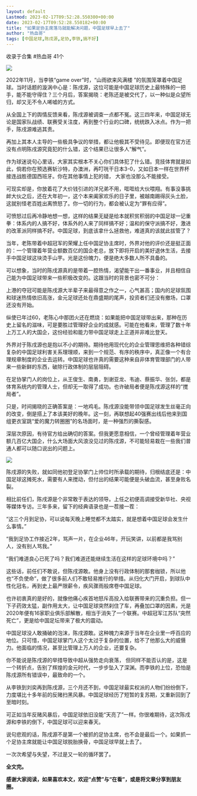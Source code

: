 ```yaml
---
layout: default
Lastmod: 2023-02-17T09:52:28.550300+00:00
date: 2023-02-17T09:52:28.550182+00:00
title: "如果足协主席落马就能解决问题，中国足球早上去了"
author: "热血哥"
tags: [中国足球,陈戌源,足协,李铁,搞不好]
---
```


收录于合集 #热血哥 41个

![](https://images.weserv.nl/?url=https%3A//mmbiz.qpic.cn/mmbiz_png/1URWjKAQYXKoQzNDEovicJibLkfCqbicXH7wywmIlm1bAsIqy4009iaWm9CqbXib8YzLXFeTbYAUl1Nib5VtzYb335Ug/640%3Fwx_fmt%3Dpng)

2022年11月，当李铁“game over”时，“山雨欲来风满楼 ”的氛围笼罩着中国足球。当时话题的漩涡中心是：陈戌源，这位可能是中国足球历史上最特殊的一把手，能不能守得住？三个月后，答案揭晓：老陈还是被交代了，以一种似是众望所归，却又无不令人唏嘘的方式。

从全国上下的舆情反馈来看，陈戌源被调查一点都不冤。这三四年来，中国足球无论是国家队战绩、联赛受关注度，再到整个行业的口碑，统统跌入冰点。作为一把手，陈戌源难逃其责。

再加上其本人主导的一些极具争议的举措，都让他极其不受待见。即便现在官方还没有点明陈戌源究竟犯的什么错，这个结果已让很多人“解气”。

作为球迷说句心里话，大家其实根本不关心你们具体犯了什么错。竞技体育就是如此，倘若你在预选赛斩沙特，办澳洲，再叮咣干日本3-0，又如日本一样在世界杯接连战胜德国西班牙。你在其他事情上犯的错， 大家也没那么不能接受。

可现实却是，你放着花了大价钱引进的洋兄弟不用，哐哐给大伙喂翔。有事没事挑衅大伙之后，还在大年初一，这个本来阖家欢乐的日子里，被越南踢得灰头土脸，这就别怪老百姓出离愤怒了。你一切的行为，都会被认定为“罪有应得”。  

可愤怒过后再冷静地想一想，这样的结果无疑是给本就积贫积弱的中国足球一记重拳：体系内的人搞不好，体系外的人来了同样搞不好；温和的保守派搞不好，激进的改革派同样搞不好。中国足球，到底该拿什么拯救他，难道真的该就此拔管了？

当年，老陈带着中超冠军的荣耀上任中国足协主席时，外界对他的评价还是挺正面的：一个管理着年营业额数百亿的国企老总，放下即将开启的美好退休生活，去接手中国足球这块烫手山芋。光是这份魄力，便是绝大多数人所不具备的。

可以想象，当时的陈戌源真的是带着一腔热情，渴望能干出一番事业，并且相信自己能为中国足球带来一些积极改变的。这跟当时的背景也密不可分：

上港的夺冠可能是陈戌源大半辈子来最得意之作之一，心气甚高；国内的足球氛围和球迷热情依旧高涨，金元足球还处在鼎盛期的尾声，投资者们还没有撤场，口罩还没有开始。

纵使已年过60，老陈心中那团火还在燃烧：如果能把中国足球带出来，那种在历史上留名的滋味，可是要胜过管理好企业的成就感。可能在他看来，管理了数十年上万工人的大国企，这份经验和能力带中国足球走上正道并非难比登天。

外界对于陈戌源也是抱以不小的期待。期待他用现代化的企业管理思维把各种错综复杂的中国足球利害关系理理顺，来到一个规范、有序的秩序中，真正像一个有合理规章制度的企业去运转。中国足球也许真的需要这种来自非体育管理部门的人带来一些新鲜的东西，破除行政体制的层层阻碍。

在足协掌门人的岗位上，从王俊生、南勇，到谢亚龙、韦迪、蔡振华、张剑，都是体育系统内的管理人士，但却无一取得了成功。也许破局者便是陈戌源这样的“搅局者”。

只是，时间揭晓的正确答案是：一地鸡毛。陈戌源没能带领中国足球发生丝毫正向的改变，倒是搭上了本该美好的晚年。这一刻，再联想起40强赛出线后他来到国组更衣室跳“爱的魔力转圈圈”的名场面时，是一种强烈的撕裂感。

深层次原因，有待官方给出确切的答案。但我更愿意相信，一个曾经管理着年营业额几百亿大国企，什么大场面大风浪没见过的陈戌源，不可能轻易栽在一些我们普通人都可以随口说出的问题上。

![](https://images.weserv.nl/?url=https%3A//mmbiz.qpic.cn/mmbiz_png/1URWjKAQYXKoQzNDEovicJibLkfCqbicXH7n8mEWcM6VFLNk66DBeR1e6UiaGdyAt0ltibaibxko9C3954glkpljV2eA/640%3Fwx_fmt%3Dpng)

陈戌源的失败，就如同他初登足协掌门上帅位时所承载的期待，归根结底还是：中国足球这摊死水，需要有人来搅动，但付出的结果可能便是头破血流，甚至身败名裂。

相比前任们，陈戌源是个非常敢于表达的领导。上任之初便高调接受新华社、央视等媒体专访。三年多来，留下的经典语录也是一茬接一茬：

“这三个月到足协，可以说每天晚上睡觉都不太踏实，就是想着中国足球会发生什么事情。”

“我到足协工作接近2年，骂声一片，在企业46年，开玩笑讲，以前都是我骂别人，没有别人骂我。”

“我们难道良心已死了吗？我们难道还能继续生活在这样的足球环境中吗？”

这些话，前任们不敢说，但陈戌源敢。他身上没有行政体制的那套枷锁，所以他也“不负使命”，做了很多前人们不敢轻易推行的举措。从归化大门开启，到球队中性化冠名，再到史上最严限薪令，疾风骤雨般席卷中国足球。

也许初衷真的是好的，就像他痛心疾首地怒斥高投入给联赛带来的沉重负担。但一下子药效太猛，副作用太大，让中国足球突然刹住了车，再叠加口罩的因素，光是2020年便有16家职业俱乐部解散，相当于消失了一个联赛。中超冠军江苏队“突然死亡”，更是给中国足坛带来了极大的震动。

中国足球没人敢捅破的泡沫，陈戌源敢。这种魄力来源于当年在企业里一呼百应的地位。只可惜，中国足球掌门人这个太过于复杂的位置，给不了他那么大的威慑力。他面临的情况，甚至比管理上万人的企业，还要复杂。

你不能说是陈戌源的举措导致中超从强势走向衰落， 但同样不能否认的是，这是一个转折点，告别了辉煌的金元时代，一步步坠入了深渊。而李铁的上位，恐怕是陈戌源所有错误中，最致命的一个。

从李铁到刘奕再到陈戌源，三个月还不到，中国足球最实权派的人物们纷纷倒下，力度堪比十多年前的反赌扫黑风暴。中国足球经历了短暂的复苏期，又重新回到了至暗时刻。

可正如当年反赌风暴后，中国足球依旧没能“天亮了”一样。你很难期待，这次陈戌源和李铁的倒下，中国足球可以迎来春天。  

说句悲观的话，陈戌源不是第一个被抓的足协主席，也不会是最后一个。如果抓一个足协主席就能让中国足球脱胎换骨，中国足球早就上去了。

一次次希望与失望，不过是又一轮的循环罢了。

**全文完。**

**感谢大家阅读，如果喜欢本文，欢迎“点赞”与“在看”，或是将文章分享到朋友圈。**

